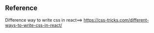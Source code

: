 ## Reference
Difference way to write css in react==> https://css-tricks.com/different-ways-to-write-css-in-react/

    